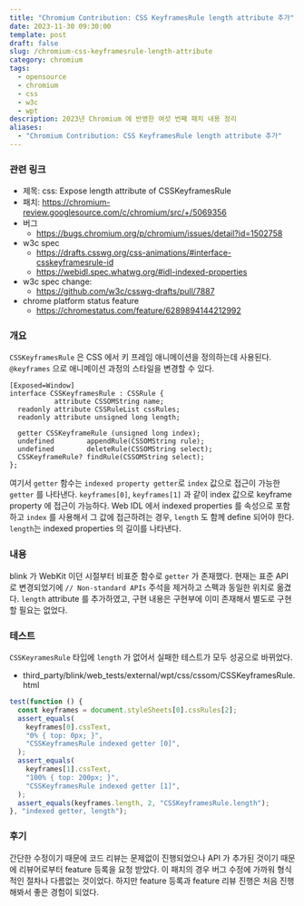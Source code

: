 ```yaml
---
title: "Chromium Contribution: CSS KeyframesRule length attribute 추가"
date: 2023-11-30 09:30:00
template: post
draft: false
slug: /chromium-css-keyframesrule-length-attribute
category: chromium
tags:
  - opensource
  - chromium
  - css
  - w3c
  - wpt
description: 2023년 Chromium 에 반영한 여섯 번째 패치 내용 정리
aliases:
  - "Chromium Contribution: CSS KeyframesRule length attribute 추가"
---
```


### 관련 링크

- 제목: css: Expose length attribute of CSSKeyframesRule
- 패치: https://chromium-review.googlesource.com/c/chromium/src/+/5069356
- 버그
  - https://bugs.chromium.org/p/chromium/issues/detail?id=1502758
- w3c spec
  - https://drafts.csswg.org/css-animations/#interface-csskeyframesrule-id
  - https://webidl.spec.whatwg.org/#idl-indexed-properties
- w3c spec change:
  - https://github.com/w3c/csswg-drafts/pull/7887
- chrome platform status feature
  - https://chromestatus.com/feature/6289894144212992

### 개요

`CSSKeyframesRule` 은 CSS 에서 키 프레임 애니메이션을 정의하는데 사용된다. `@keyframes` 으로 애니메이션 과정의 스타일을 변경할 수 있다.

```webidl
[Exposed=Window]
interface CSSKeyframesRule : CSSRule {
           attribute CSSOMString name;
  readonly attribute CSSRuleList cssRules;
  readonly attribute unsigned long length;

  getter CSSKeyframeRule (unsigned long index);
  undefined        appendRule(CSSOMString rule);
  undefined        deleteRule(CSSOMString select);
  CSSKeyframeRule? findRule(CSSOMString select);
};
```

여기서 `getter` 함수는 `indexed property getter`로 `index` 값으로 접근이 가능한 `getter` 를 나타낸다. `keyframes[0]`, `keyframes[1]` 과 같이 index 값으로 keyframe property 에 접근이 가능하다. Web IDL 에서 indexed properties 를 속성으로 포함하고 `index` 를 사용해서 그 값에 접근하려는 경우, `length` 도 함께 define 되어야 한다. `length`는 indexed properties 의 길이를 나타낸다.

### 내용

blink 가 WebKit 이던 시절부터 비표준 함수로 `getter` 가 존재했다. 현재는 표준 API 로 변경되었기에 `// Non-standard APIs` 주석을 제거하고 스펙과 동일한 위치로 옮겼다. `length` attribute 를 추가하였고, 구현 내용은 구현부에 이미 존재해서 별도로 구현할 필요는 없었다.

### 테스트

`CSSKeyramesRule` 타입에 `length` 가 없어서 실패한 테스트가 모두 성공으로 바뀌었다.

- third_party/blink/web_tests/external/wpt/css/cssom/CSSKeyframesRule.html

```js
test(function () {
  const keyframes = document.styleSheets[0].cssRules[2];
  assert_equals(
    keyframes[0].cssText,
    "0% { top: 0px; }",
    "CSSKeyframesRule indexed getter [0]",
  );
  assert_equals(
    keyframes[1].cssText,
    "100% { top: 200px; }",
    "CSSKeyframesRule indexed getter [1]",
  );
  assert_equals(keyframes.length, 2, "CSSKeyframesRule.length");
}, "indexed getter, length");
```

### 후기

간단한 수정이기 때문에 코드 리뷰는 문제없이 진행되었으나 API 가 추가된 것이기 때문에 리뷰어로부터 feature 등록을 요청 받았다. 이 패치의 경우 버그 수정에 가까워 형식적인 절차나 다름없는 것이었다. 하지만 feature 등록과 feature 리뷰 진행은 처음 진행해봐서 좋은 경험이 되었다.
